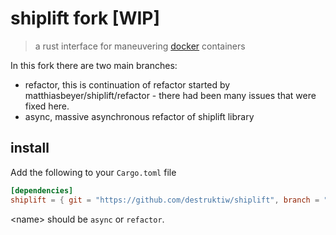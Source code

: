 # shiplift fork [WIP]

> a rust interface for maneuvering [docker](https://www.docker.com/) containers

In this fork there are two main branches:
- refactor, this is continuation of refactor started by matthiasbeyer/shiplift/refactor - there had been many issues that were fixed here.
- async, massive asynchronous refactor of shiplift library

## install

Add the following to your `Cargo.toml` file

```toml
[dependencies]
shiplift = { git = "https://github.com/destruktiw/shiplift", branch = "<name>" }
```

\<name\> should be `async` or `refactor`.
